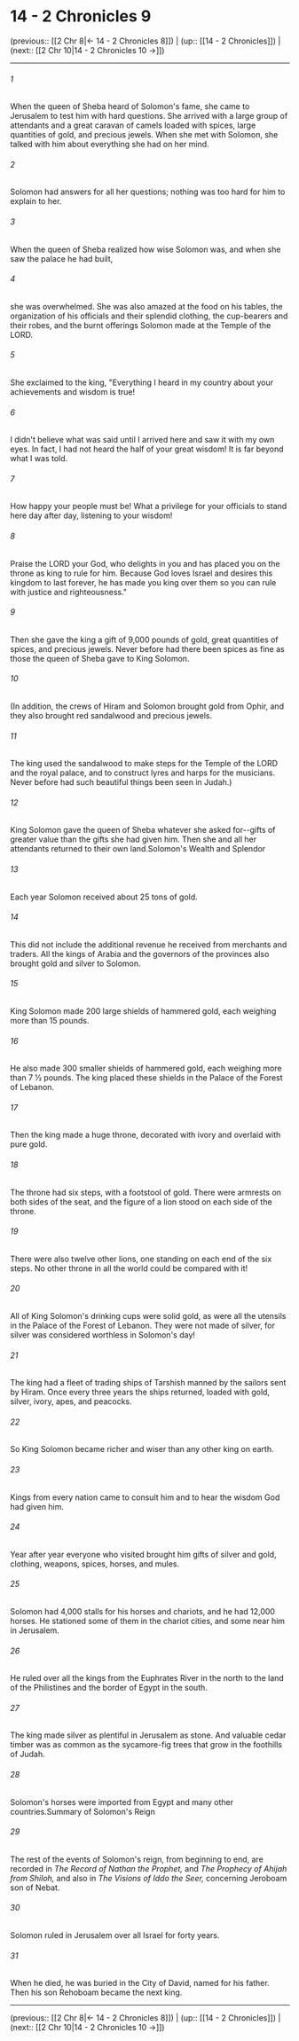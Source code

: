 # 14 - 2 Chronicles 9

(previous:: [[2 Chr 8|← 14 - 2 Chronicles 8]]) | (up:: [[14 - 2 Chronicles]]) | (next:: [[2 Chr 10|14 - 2 Chronicles 10 →]])

***


###### 1 
When the queen of Sheba heard of Solomon's fame, she came to Jerusalem to test him with hard questions. She arrived with a large group of attendants and a great caravan of camels loaded with spices, large quantities of gold, and precious jewels. When she met with Solomon, she talked with him about everything she had on her mind. 

###### 2 
Solomon had answers for all her questions; nothing was too hard for him to explain to her. 

###### 3 
When the queen of Sheba realized how wise Solomon was, and when she saw the palace he had built, 

###### 4 
she was overwhelmed. She was also amazed at the food on his tables, the organization of his officials and their splendid clothing, the cup-bearers and their robes, and the burnt offerings Solomon made at the Temple of the LORD. 

###### 5 
She exclaimed to the king, "Everything I heard in my country about your achievements and wisdom is true! 

###### 6 
I didn't believe what was said until I arrived here and saw it with my own eyes. In fact, I had not heard the half of your great wisdom! It is far beyond what I was told. 

###### 7 
How happy your people must be! What a privilege for your officials to stand here day after day, listening to your wisdom! 

###### 8 
Praise the LORD your God, who delights in you and has placed you on the throne as king to rule for him. Because God loves Israel and desires this kingdom to last forever, he has made you king over them so you can rule with justice and righteousness." 

###### 9 
Then she gave the king a gift of 9,000 pounds of gold, great quantities of spices, and precious jewels. Never before had there been spices as fine as those the queen of Sheba gave to King Solomon. 

###### 10 
(In addition, the crews of Hiram and Solomon brought gold from Ophir, and they also brought red sandalwood and precious jewels. 

###### 11 
The king used the sandalwood to make steps for the Temple of the LORD and the royal palace, and to construct lyres and harps for the musicians. Never before had such beautiful things been seen in Judah.) 

###### 12 
King Solomon gave the queen of Sheba whatever she asked for--gifts of greater value than the gifts she had given him. Then she and all her attendants returned to their own land.Solomon's Wealth and Splendor 

###### 13 
Each year Solomon received about 25 tons of gold. 

###### 14 
This did not include the additional revenue he received from merchants and traders. All the kings of Arabia and the governors of the provinces also brought gold and silver to Solomon. 

###### 15 
King Solomon made 200 large shields of hammered gold, each weighing more than 15 pounds. 

###### 16 
He also made 300 smaller shields of hammered gold, each weighing more than 7 1⁄2 pounds. The king placed these shields in the Palace of the Forest of Lebanon. 

###### 17 
Then the king made a huge throne, decorated with ivory and overlaid with pure gold. 

###### 18 
The throne had six steps, with a footstool of gold. There were armrests on both sides of the seat, and the figure of a lion stood on each side of the throne. 

###### 19 
There were also twelve other lions, one standing on each end of the six steps. No other throne in all the world could be compared with it! 

###### 20 
All of King Solomon's drinking cups were solid gold, as were all the utensils in the Palace of the Forest of Lebanon. They were not made of silver, for silver was considered worthless in Solomon's day! 

###### 21 
The king had a fleet of trading ships of Tarshish manned by the sailors sent by Hiram. Once every three years the ships returned, loaded with gold, silver, ivory, apes, and peacocks. 

###### 22 
So King Solomon became richer and wiser than any other king on earth. 

###### 23 
Kings from every nation came to consult him and to hear the wisdom God had given him. 

###### 24 
Year after year everyone who visited brought him gifts of silver and gold, clothing, weapons, spices, horses, and mules. 

###### 25 
Solomon had 4,000 stalls for his horses and chariots, and he had 12,000 horses. He stationed some of them in the chariot cities, and some near him in Jerusalem. 

###### 26 
He ruled over all the kings from the Euphrates River in the north to the land of the Philistines and the border of Egypt in the south. 

###### 27 
The king made silver as plentiful in Jerusalem as stone. And valuable cedar timber was as common as the sycamore-fig trees that grow in the foothills of Judah. 

###### 28 
Solomon's horses were imported from Egypt and many other countries.Summary of Solomon's Reign 

###### 29 
The rest of the events of Solomon's reign, from beginning to end, are recorded in _The Record of Nathan the Prophet,_ and _The Prophecy of Ahijah from Shiloh,_ and also in _The Visions of Iddo the Seer,_ concerning Jeroboam son of Nebat. 

###### 30 
Solomon ruled in Jerusalem over all Israel for forty years. 

###### 31 
When he died, he was buried in the City of David, named for his father. Then his son Rehoboam became the next king.

***

(previous:: [[2 Chr 8|← 14 - 2 Chronicles 8]]) | (up:: [[14 - 2 Chronicles]]) | (next:: [[2 Chr 10|14 - 2 Chronicles 10 →]])
